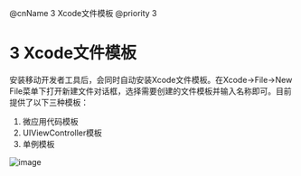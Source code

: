 @cnName 3 Xcode文件模板
@priority 3

# 3 Xcode文件模板

安装移动开发者工具后，会同时自动安装Xcode文件模板。在Xcode->File->New File菜单下打开新建文件对话框，选择需要创建的文件模板并输入名称即可。目前提供了以下三种模板：

1. 微应用代码模板
2. UIViewController模板
3. 单例模板

![image](https://t.alipayobjects.com/images/rmsweb/T1H3tiXdljXXXXXXXX.png)